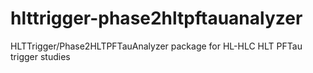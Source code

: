 # hlttrigger-phase2hltpftauanalyzer
HLTTrigger/Phase2HLTPFTauAnalyzer package for HL-HLC HLT PFTau trigger studies

